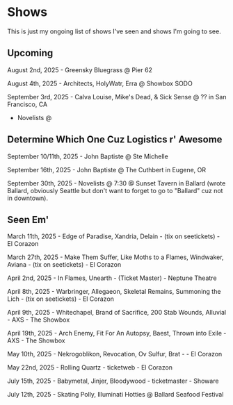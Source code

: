 # Shows

This is just my ongoing list of shows I've seen and shows I'm going to see.

## Upcoming

August 2nd, 2025 - Greensky Bluegrass @ Pier 62

August 4th, 2025 - Architects, HolyWatr, Erra @ Showbox SODO

September 3rd, 2025 - Calva Louise, Mike's Dead, & Sick Sense @ ?? in San Francisco, CA

- Novelists @ 

## Determine Which One Cuz Logistics r' Awesome

September 10/11th, 2025 - John Baptiste @ Ste Michelle

September 16th, 2025 - John Baptiste @ The Cuthbert in Eugene, OR

September 30th, 2025 - Novelists @ 7:30 @ Sunset Tavern in Ballard (wrote Ballard, obviously Seattle but don't want to forget to go to "Ballard" cuz not in downtown).

## Seen Em'

March 11th, 2025 - Edge of Paradise, Xandria, Delain - (tix on seetickets) - El Corazon

March 27th, 2025 - Make Them Suffer, Like Moths to a Flames, Windwaker, Aviana - (tix on seetickets) - El Corazon

April 2nd, 2025 - In Flames, Unearth - (Ticket Master) - Neptune Theatre

April 8th, 2025 - Warbringer, Allegaeon, Skeletal Remains, Summoning the Lich - (tix on seetickets) - El Corazon

April 9th, 2025 - Whitechapel, Brand of Sacrifice, 200 Stab Wounds, Alluvial - AXS - The Showbox

April 19th, 2025 - Arch Enemy, Fit For An Autopsy, Baest, Thrown into Exile - AXS - The Showbox

May 10th, 2025 - Nekrogoblikon, Revocation, Ov Sulfur, Brat -  - El Corazon

May 22nd, 2025 - Rolling Quartz - ticketweb - El Corazon

July 15th, 2025 - Babymetal, Jinjer, Bloodywood - ticketmaster - Showare

July 12th, 2025 - Skating Polly, Illuminati Hotties @ Ballard Seafood Festival
